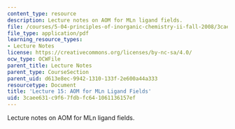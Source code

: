 ```yaml
---
content_type: resource
description: Lecture notes on AOM for MLn ligand fields.
file: /courses/5-04-principles-of-inorganic-chemistry-ii-fall-2008/3caee631c9f67fdbfc641061136157ef_lecture_15.pdf
file_type: application/pdf
learning_resource_types:
- Lecture Notes
license: https://creativecommons.org/licenses/by-nc-sa/4.0/
ocw_type: OCWFile
parent_title: Lecture Notes
parent_type: CourseSection
parent_uid: d613e8ec-9942-1310-133f-2e600a44a333
resourcetype: Document
title: 'Lecture 15: AOM for MLn Ligand Fields'
uid: 3caee631-c9f6-7fdb-fc64-1061136157ef
---
```

Lecture notes on AOM for MLn ligand fields.